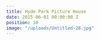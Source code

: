 ```yaml
---
title: Hyde Park Picture House
date: 2015-06-01 00:00:00 Z
position: 10
image: "/uploads/Untitled-28.jpg"
---
```



